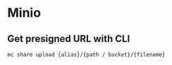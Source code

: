 # Minio
## Get presigned URL with CLI
```bash
mc share upload {alias}/{path / bucket}/{filename}
```
